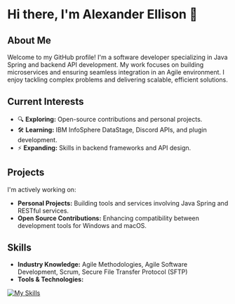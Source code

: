 # Hi there, I'm Alexander Ellison 👋

## About Me
Welcome to my GitHub profile! I'm a software developer specializing in Java Spring and backend API development. My work focuses on building microservices and ensuring seamless integration in an Agile environment. I enjoy tackling complex problems and delivering scalable, efficient solutions.

## Current Interests
- 🔍 **Exploring:** Open-source contributions and personal projects.
- 🛠 **Learning:** IBM InfoSphere DataStage, Discord APIs, and plugin development.
- ⚡ **Expanding:** Skills in backend frameworks and API design.

## Projects
I'm actively working on:
- **Personal Projects:** Building tools and services involving Java Spring and RESTful services.
- **Open Source Contributions:** Enhancing compatibility between development tools for Windows and macOS.

## Skills
- **Industry Knowledge:** Agile Methodologies, Agile Software Development, Scrum, Secure File Transfer Protocol (SFTP)
- **Tools & Technologies:**

[![My Skills](https://skillicons.dev/icons?i=azure,bash,bootstrap,c,cs,discord,dotnet,html,java,js,jenkins,kafka,maven,md,powershell,py,redhat,ruby,spring,sqlite,vue)](https://skillicons.dev)
